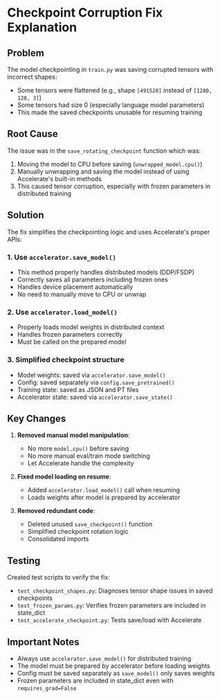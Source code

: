 # Checkpoint Corruption Fix Explanation

## Problem

The model checkpointing in `train.py` was saving corrupted tensors with incorrect shapes:
- Some tensors were flattened (e.g., shape `[491520]` instead of `[1280, 128, 3]`)
- Some tensors had size 0 (especially language model parameters)
- This made the saved checkpoints unusable for resuming training

## Root Cause

The issue was in the `save_rotating_checkpoint` function which was:
1. Moving the model to CPU before saving (`unwrapped_model.cpu()`)
2. Manually unwrapping and saving the model instead of using Accelerate's built-in methods
3. This caused tensor corruption, especially with frozen parameters in distributed training

## Solution

The fix simplifies the checkpointing logic and uses Accelerate's proper APIs:

### 1. Use `accelerator.save_model()`
- This method properly handles distributed models (DDP/FSDP)
- Correctly saves all parameters including frozen ones
- Handles device placement automatically
- No need to manually move to CPU or unwrap

### 2. Use `accelerator.load_model()`
- Properly loads model weights in distributed context
- Handles frozen parameters correctly
- Must be called on the prepared model

### 3. Simplified checkpoint structure
- Model weights: saved via `accelerator.save_model()` 
- Config: saved separately via `config.save_pretrained()`
- Training state: saved as JSON and PT files
- Accelerator state: saved via `accelerator.save_state()`

## Key Changes

1. **Removed manual model manipulation**:
   - No more `model.cpu()` before saving
   - No more manual eval/train mode switching
   - Let Accelerate handle the complexity

2. **Fixed model loading on resume**:
   - Added `accelerator.load_model()` call when resuming
   - Loads weights after model is prepared by accelerator

3. **Removed redundant code**:
   - Deleted unused `save_checkpoint()` function
   - Simplified checkpoint rotation logic
   - Consolidated imports

## Testing

Created test scripts to verify the fix:
- `test_checkpoint_shapes.py`: Diagnoses tensor shape issues in saved checkpoints
- `test_frozen_params.py`: Verifies frozen parameters are included in state_dict
- `test_accelerate_checkpoint.py`: Tests save/load with Accelerate

## Important Notes

- Always use `accelerator.save_model()` for distributed training
- The model must be prepared by accelerator before loading weights
- Config must be saved separately as `save_model()` only saves weights
- Frozen parameters are included in state_dict even with `requires_grad=False`
